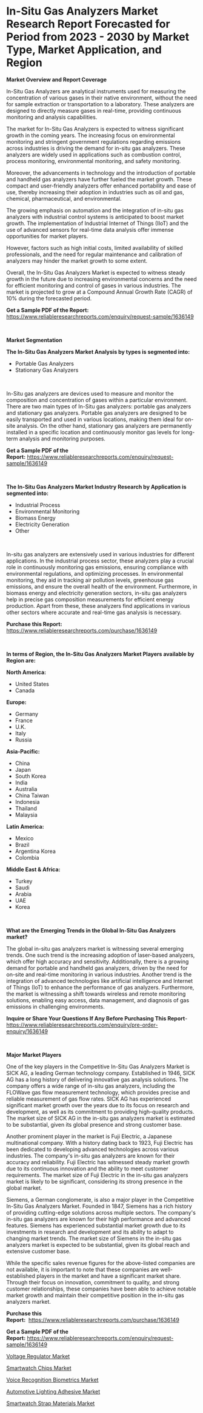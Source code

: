 <p><h1>In-Situ Gas Analyzers Market Research Report Forecasted for Period from 2023 -  2030 by Market Type, Market Application, and Region</h1></p><p><strong>Market Overview and Report Coverage</strong></p>
<p><p>In-Situ Gas Analyzers are analytical instruments used for measuring the concentration of various gases in their native environment, without the need for sample extraction or transportation to a laboratory. These analyzers are designed to directly measure gases in real-time, providing continuous monitoring and analysis capabilities.</p><p>The market for In-Situ Gas Analyzers is expected to witness significant growth in the coming years. The increasing focus on environmental monitoring and stringent government regulations regarding emissions across industries is driving the demand for in-situ gas analyzers. These analyzers are widely used in applications such as combustion control, process monitoring, environmental monitoring, and safety monitoring.</p><p>Moreover, the advancements in technology and the introduction of portable and handheld gas analyzers have further fueled the market growth. These compact and user-friendly analyzers offer enhanced portability and ease of use, thereby increasing their adoption in industries such as oil and gas, chemical, pharmaceutical, and environmental.</p><p>The growing emphasis on automation and the integration of in-situ gas analyzers with industrial control systems is anticipated to boost market growth. The implementation of Industrial Internet of Things (IIoT) and the use of advanced sensors for real-time data analysis offer immense opportunities for market players.</p><p>However, factors such as high initial costs, limited availability of skilled professionals, and the need for regular maintenance and calibration of analyzers may hinder the market growth to some extent.</p><p>Overall, the In-Situ Gas Analyzers Market is expected to witness steady growth in the future due to increasing environmental concerns and the need for efficient monitoring and control of gases in various industries. The market is projected to grow at a Compound Annual Growth Rate (CAGR) of 10% during the forecasted period.</p></p>
<p><strong>Get a Sample PDF of the Report:</strong> <a href="https://www.reliableresearchreports.com/enquiry/request-sample/1636149">https://www.reliableresearchreports.com/enquiry/request-sample/1636149</a></p>
<p>&nbsp;</p>
<p><strong>Market Segmentation</strong></p>
<p><strong>The In-Situ Gas Analyzers Market Analysis by types is segmented into:</strong></p>
<p><ul><li>Portable Gas Analyzers</li><li>Stationary Gas Analyzers</li></ul></p>
<p>&nbsp;</p>
<p><p>In-Situ gas analyzers are devices used to measure and monitor the composition and concentration of gases within a particular environment. There are two main types of In-Situ gas analyzers: portable gas analyzers and stationary gas analyzers. Portable gas analyzers are designed to be easily transported and used in various locations, making them ideal for on-site analysis. On the other hand, stationary gas analyzers are permanently installed in a specific location and continuously monitor gas levels for long-term analysis and monitoring purposes.</p></p>
<p><strong>Get a Sample PDF of the Report:</strong>&nbsp;<a href="https://www.reliableresearchreports.com/enquiry/request-sample/1636149">https://www.reliableresearchreports.com/enquiry/request-sample/1636149</a></p>
<p>&nbsp;</p>
<p><strong>The In-Situ Gas Analyzers Market Industry Research by Application is segmented into:</strong></p>
<p><ul><li>Industrial Process</li><li>Environmental Monitoring</li><li>Biomass Energy</li><li>Electricity Generation</li><li>Other</li></ul></p>
<p>&nbsp;</p>
<p><p>In-situ gas analyzers are extensively used in various industries for different applications. In the industrial process sector, these analyzers play a crucial role in continuously monitoring gas emissions, ensuring compliance with environmental regulations, and optimizing processes. In environmental monitoring, they aid in tracking air pollution levels, greenhouse gas emissions, and ensure the overall health of the environment. Furthermore, in biomass energy and electricity generation sectors, in-situ gas analyzers help in precise gas composition measurements for efficient energy production. Apart from these, these analyzers find applications in various other sectors where accurate and real-time gas analysis is necessary.</p></p>
<p><strong>Purchase this Report:</strong>&nbsp; <a href="https://www.reliableresearchreports.com/purchase/1636149">https://www.reliableresearchreports.com/purchase/1636149</a></p>
<p>&nbsp;</p>
<p><strong>In terms of Region, the In-Situ Gas Analyzers Market Players available by Region are:</strong></p>
<p>
    <p> <strong> North America: </strong>
        <ul>
            <li>United States</li>
            <li>Canada</li>
        </ul>
        </p> 
    <p> <strong> Europe: </strong>
        <ul>
            <li>Germany</li>
            <li>France</li>
            <li>U.K.</li>
            <li>Italy</li>
            <li>Russia</li>
        </ul>
        </p> 
    <p> <strong> Asia-Pacific: </strong>
        <ul>
            <li>China</li>
            <li>Japan</li>
            <li>South Korea</li>
            <li>India</li>
            <li>Australia</li>
            <li>China Taiwan</li>
            <li>Indonesia</li>
            <li>Thailand</li>
            <li>Malaysia</li>
        </ul>
        </p> 
    <p> <strong> Latin America: </strong>
        <ul>
            <li>Mexico</li>
            <li>Brazil</li>
            <li>Argentina Korea</li>
            <li>Colombia</li>
        </ul>
        </p> 
    <p> <strong> Middle East & Africa: </strong>
        <ul>
            <li>Turkey</li>
            <li>Saudi</li>
            <li>Arabia</li>
            <li>UAE</li>
            <li>Korea</li>
        </ul>
    </p>
    </p>
<p>&nbsp;</p>
<p><strong>What are the Emerging Trends in the Global In-Situ Gas Analyzers market?</strong></p>
<p><p>The global in-situ gas analyzers market is witnessing several emerging trends. One such trend is the increasing adoption of laser-based analyzers, which offer high accuracy and sensitivity. Additionally, there is a growing demand for portable and handheld gas analyzers, driven by the need for on-site and real-time monitoring in various industries. Another trend is the integration of advanced technologies like artificial intelligence and Internet of Things (IoT) to enhance the performance of gas analyzers. Furthermore, the market is witnessing a shift towards wireless and remote monitoring solutions, enabling easy access, data management, and diagnosis of gas emissions in challenging environments.</p></p>
<p><strong>Inquire or Share Your Questions If Any Before Purchasing This Report</strong>- <a href="https://www.reliableresearchreports.com/enquiry/pre-order-enquiry/1636149">https://www.reliableresearchreports.com/enquiry/pre-order-enquiry/1636149</a></p>
<p>&nbsp;</p>
<p><strong>Major Market Players</strong></p>
<p><p>One of the key players in the Competitive In-Situ Gas Analyzers Market is SICK AG, a leading German technology company. Established in 1946, SICK AG has a long history of delivering innovative gas analysis solutions. The company offers a wide range of in-situ gas analyzers, including the FLOWave gas flow measurement technology, which provides precise and reliable measurement of gas flow rates. SICK AG has experienced significant market growth over the years due to its focus on research and development, as well as its commitment to providing high-quality products. The market size of SICK AG in the in-situ gas analyzers market is estimated to be substantial, given its global presence and strong customer base.</p><p>Another prominent player in the market is Fuji Electric, a Japanese multinational company. With a history dating back to 1923, Fuji Electric has been dedicated to developing advanced technologies across various industries. The company's in-situ gas analyzers are known for their accuracy and reliability. Fuji Electric has witnessed steady market growth due to its continuous innovation and the ability to meet customer requirements. The market size of Fuji Electric in the in-situ gas analyzers market is likely to be significant, considering its strong presence in the global market.</p><p>Siemens, a German conglomerate, is also a major player in the Competitive In-Situ Gas Analyzers Market. Founded in 1847, Siemens has a rich history of providing cutting-edge solutions across multiple sectors. The company's in-situ gas analyzers are known for their high performance and advanced features. Siemens has experienced substantial market growth due to its investments in research and development and its ability to adapt to changing market trends. The market size of Siemens in the in-situ gas analyzers market is expected to be substantial, given its global reach and extensive customer base.</p><p>While the specific sales revenue figures for the above-listed companies are not available, it is important to note that these companies are well-established players in the market and have a significant market share. Through their focus on innovation, commitment to quality, and strong customer relationships, these companies have been able to achieve notable market growth and maintain their competitive position in the in-situ gas analyzers market.</p></p>
<p><strong>Purchase this Report:</strong>&nbsp;&nbsp;<a href="https://www.reliableresearchreports.com/purchase/1636149">https://www.reliableresearchreports.com/purchase/1636149</a></p>
<p></p>
<p><strong>Get a Sample PDF of the Report:</strong>&nbsp;<a href="https://www.reliableresearchreports.com/enquiry/request-sample/1636149">https://www.reliableresearchreports.com/enquiry/request-sample/1636149</a></p>
<p><p><a href="https://medium.com/@chiragreportprime/voltage-regulator-nbsp-market-focuses-on-market-share-size-and-projected-forecast-till-2030-c5b401f68fd3">Voltage Regulator Market</a></p><p><a href="https://www.linkedin.com/pulse/smartwatch-chips-market-insights-players-forecast-till-oe5if/">Smartwatch Chips Market</a></p><p><a href="https://medium.com/@prachi.reportprime/voice-recognition-biometrics-market-insights-into-market-cagr-market-trends-and-growth-f091ffab90fe">Voice Recognition Biometrics Market</a></p><p><a href="https://www.linkedin.com/pulse/automotive-lighting-adhesive-market-research-report-provides-mfrvc/">Automotive Lighting Adhesive Market</a></p><p><a href="https://www.linkedin.com/pulse/smartwatch-strap-materials-market-research-report-provides-v7are/">Smartwatch Strap Materials Market</a></p></p>